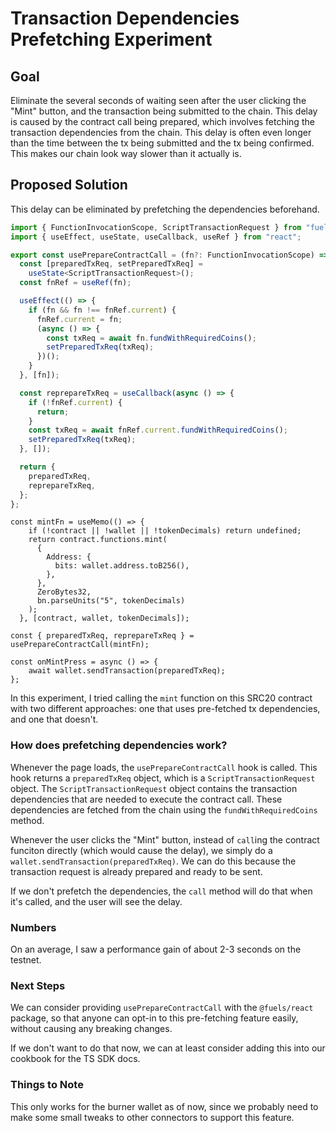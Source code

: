 # Transaction Dependencies Prefetching Experiment

## Goal

Eliminate the several seconds of waiting seen after the user clicking the "Mint" button, and the transaction being submitted to the chain. This delay is caused by the contract call being prepared, which involves fetching the transaction dependencies from the chain. This delay is often even longer than the time between the tx being submitted and the tx being confirmed. This makes our chain look way slower than it actually is.

## Proposed Solution

This delay can be eliminated by prefetching the dependencies beforehand.

```ts
import { FunctionInvocationScope, ScriptTransactionRequest } from "fuels";
import { useEffect, useState, useCallback, useRef } from "react";

export const usePrepareContractCall = (fn?: FunctionInvocationScope) => {
  const [preparedTxReq, setPreparedTxReq] =
    useState<ScriptTransactionRequest>();
  const fnRef = useRef(fn);

  useEffect(() => {
    if (fn && fn !== fnRef.current) {
      fnRef.current = fn;
      (async () => {
        const txReq = await fn.fundWithRequiredCoins();
        setPreparedTxReq(txReq);
      })();
    }
  }, [fn]);

  const reprepareTxReq = useCallback(async () => {
    if (!fnRef.current) {
      return;
    }
    const txReq = await fnRef.current.fundWithRequiredCoins();
    setPreparedTxReq(txReq);
  }, []);

  return {
    preparedTxReq,
    reprepareTxReq,
  };
};
```

```tsx
const mintFn = useMemo(() => {
    if (!contract || !wallet || !tokenDecimals) return undefined;
    return contract.functions.mint(
      {
        Address: {
          bits: wallet.address.toB256(),
        },
      },
      ZeroBytes32,
      bn.parseUnits("5", tokenDecimals)
    );
  }, [contract, wallet, tokenDecimals]);

const { preparedTxReq, reprepareTxReq } = usePrepareContractCall(mintFn);

const onMintPress = async () => {
    await wallet.sendTransaction(preparedTxReq);
};
```


In this experiment, I tried calling the `mint` function on this SRC20 contract with two different approaches: one that uses pre-fetched tx dependencies, and one that doesn't.

### How does prefetching dependencies work?

Whenever the page loads, the `usePrepareContractCall` hook is called. This hook returns a `preparedTxReq` object, which is a `ScriptTransactionRequest` object. The `ScriptTransactionRequest` object contains the transaction dependencies that are needed to execute the contract call. These dependencies are fetched from the chain using the `fundWithRequiredCoins` method.

Whenever the user clicks the "Mint" button, instead of `call`ing the contract funciton directly (which would cause the delay), we simply do a `wallet.sendTransaction(preparedTxReq)`. We can do this because the transaction request is already prepared and ready to be sent.

If we don't prefetch the dependencies, the `call` method will do that when it's called, and the user will see the delay.

### Numbers

On an average, I saw a performance gain of about 2-3 seconds on the testnet.

### Next Steps

We can consider providing `usePrepareContractCall` with the `@fuels/react` package, so that anyone can opt-in to this pre-fetching feature easily, without causing any breaking changes.

If we don't want to do that now, we can at least consider adding this into our cookbook for the TS SDK docs.

### Things to Note

This only works for the burner wallet as of now, since we probably need to make some small tweaks to other connectors to support this feature.